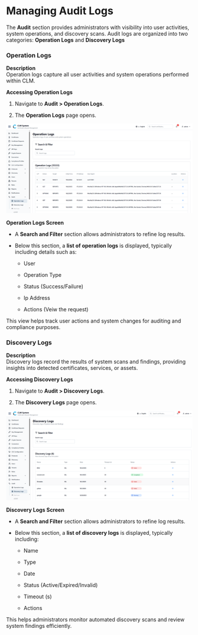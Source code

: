 # Managing Audit Logs

The **Audit** section provides administrators with visibility into user activities, system operations, and discovery scans. Audit logs are organized into two categories: **Operation Logs** and **Discovery Logs**

### Operation Logs

**Description**  
Operation logs capture all user activities and system operations performed within CLM.

**Accessing Operation Logs**

1. Navigate to **Audit > Operation Logs**.
    
2. The **Operation Logs** page opens.

![Audit Logs Page Overview](images/audit_logs_page_overview.png)

**Operation Logs Screen**

- A **Search and Filter** section allows administrators to refine log results.
    
- Below this section, a **list of operation logs** is displayed, typically including details such as:
    
    - User
        
    - Operation Type
        
    - Status (Success/Failure)
        
    - Ip Address
        
    - Actions (Veiw the request)
        

This view helps track user actions and system changes for auditing and compliance purposes.

### Discovery Logs

**Description**  
Discovery logs record the results of system scans and findings, providing insights into detected certificates, services, or assets.

**Accessing Discovery Logs**

1. Navigate to **Audit > Discovery Logs**.
    
2. The **Discovery Logs** page opens.

![Audit Logs Overview](images/Discovery_logs_overview.png)

**Discovery Logs Screen**

- A **Search and Filter** section allows administrators to refine log results.
    
- Below this section, a **list of discovery logs** is displayed, typically including:
    
    - Name
        
    - Type
        
    - Date
        
    - Status (Active/Expired/Invalid)
        
    - Timeout (s)
        
    - Actions
        

This helps administrators monitor automated discovery scans and review system findings efficiently.


















	